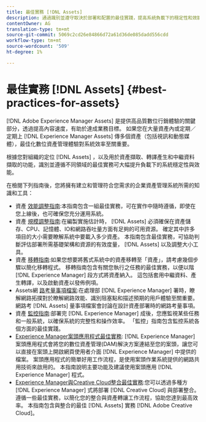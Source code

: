 ```yaml
---
title: 最佳實務 [!DNL Assets]
description: 通過識別並遵守取決於部署和配置的最佳實踐，提高系統負載下的穩定性和效能。
contentOwner: AG
translation-type: tm+mt
source-git-commit: 5069c2cd26e84866d72a61d36de085dadd556cdd
workflow-type: tm+mt
source-wordcount: '509'
ht-degree: 1%

---
```



# 最佳實務 [!DNL Assets] {#best-practices-for-assets}

[!DNL Adobe Experience Manager Assets] 是提供高品質數位行銷體驗的關鍵部分，透過提高內容速度，有助於達成業務目標。 如果您在大量資產內或定期／定期上 [!DNL Experience Manager Assets] 傳多個資產（包括視訊和動態媒體），最佳化數位資產管理體驗對系統效率至關重要。

根據您對組織的定位 [!DNL Assets] ，以及用於資產擷取、轉譯產生和中繼資料擷取的功能，識別並遵循不同領域的最佳實務可大幅提升負載下的系統穩定性與效能。

在檢閱下列指南後，您將擁有建立和管理符合您需求的企業資產管理系統所需的知識和工具：

* 資產 [效能調整指南](/help/assets/performance-tuning-guidelines.md):本指南包含一組最佳實務，可在實作中隨時遵循，即使在您上線後，也可確保您充分運用系統。
* 資產 [規模調整指南](/help/assets/assets-sizing-guide.md):在編製實施估計時， [!DNL Assets] 必須確保在資產儲存、CPU、記憶體、IO和網路吞吐量方面有足夠的可用資源。 確定其中許多項目的大小需要瞭解系統中要載入多少資產。 本指南包含最佳實務，可協助判斷評估部署所需基礎架構和資源的有效度量， [!DNL Assets] 以及調整大小工具。
* 資產 [移轉指南](/help/assets/assets-migration-guide.md):如果您想要將舊式系統中的資產移轉至「資產」，請考慮幾個步驟以簡化移轉程式。 移轉指南包含有關您執行之任務的最佳實務，以便以階 [!DNL Experience Manager] 段方式將資產納入。 這包括套用中繼資料、產生轉譯，以及啟動資產以發佈例項。
* Assets網 [路考量事項檔案](/help/assets/assets-network-considerations.md):在處理部 [!DNL Experience Manager] 署時，瞭解網路拓撲對於瞭解網路效能、識別阻塞點和描述預期的用戶體驗至關重要。 網路考 [!DNL Assets] 量事項檔案會討論在設計資產部署時的網路考量事項。
* 資產 [監控指南](/help/assets/assets-monitoring-best-practices.md):部署完 [!DNL Experience Manager] 成後，您應監視某些任務和一般系統，以確保系統的完整性和操作效率。 「監控」指南包含監控系統各個方面的最佳實踐。
* [Experience Manager案頭應用程式最佳實務](https://docs.adobe.com/content/help/zh-Hant/experience-manager-desktop-app/using/introduction.html): [!DNL Experience Manager] 案頭應用程式會將您的數位資產管理(DAM)解決方案連結至您的案頭，讓您可以直接在案頭上開啟網頁使用者介面 [!DNL Experience Manager] 中提供的檔案。 案頭應用程式的簡單好用工作流程，是使用案頭作業系統提供的網路共用技術來啟用的。 本指南說明主要功能及建議使用案頭應用 [!DNL Experience Manager] 程式。
* [Experience Manager與Creative Cloud整合最佳實務](/help/assets/aem-cc-integration-best-practices.md):您可以透過多種方 [!DNL Experience Manager] 式將部署 [!DNL Creative Cloud] 與部署整合。 遵循一些最佳實務，以簡化您的整合與資產轉讓工作流程，協助您達到最高效率。 本指南包含與整合的最佳 [!DNL Assets] 實務 [!DNL Adobe Creative Cloud]。
